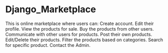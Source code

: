 # Django_Marketplace

This is online marketplace where users can:
Create account.
Edit their profile.
View the products for sale.
Buy the products from other users.
Communicate with other users for products.
Post their own products.
Edit/Delete their products.
Filter the products based on categories.
Search for specific product.
Contact the Admin.
